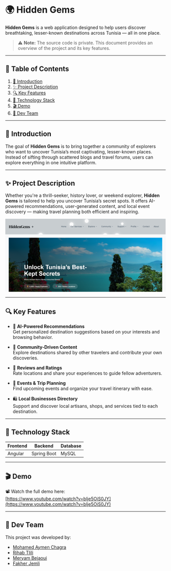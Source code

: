 # 🌍 Hidden Gems

**Hidden Gems** is a web application designed to help users discover breathtaking, lesser-known destinations across Tunisia — all in one place.

> ⚠️ **Note:** The source code is private. This document provides an overview of the project and its key features.

---

## 📑 Table of Contents

1. [📘 Introduction](#-introduction)  
2. [✨ Project Description](#-project-description)  
3. [🔍 Key Features](#-key-features)  
4. [🧪 Technology Stack](#-technology-stack)  
5. [🎬 Demo](#-demo)  
6. [👥 Dev Team](#-Dev-team)  

---

## 📘 Introduction

The goal of **Hidden Gems** is to bring together a community of explorers who want to uncover Tunisia’s most captivating, lesser-known places. Instead of sifting through scattered blogs and travel forums, users can explore everything in one intuitive platform.

---

## ✨ Project Description

Whether you're a thrill-seeker, history lover, or weekend explorer, **Hidden Gems** is tailored to help you uncover Tunisia’s secret spots. It offers AI-powered recommendations, user-generated content, and local event discovery — making travel planning both efficient and inspiring.

<p align="center">
  <img src="./6.png" alt="Hidden Gems Screenshot" width="700">
</p>

---

## 🔍 Key Features

- 🔎 **AI-Powered Recommendations**  
  Get personalized destination suggestions based on your interests and browsing behavior.

- 🌟 **Community-Driven Content**  
  Explore destinations shared by other travelers and contribute your own discoveries.

- 💬 **Reviews and Ratings**  
  Rate locations and share your experiences to guide fellow adventurers.

- 📆 **Events & Trip Planning**  
  Find upcoming events and organize your travel itinerary with ease.

- 🛍️ **Local Businesses Directory**  
  Support and discover local artisans, shops, and services tied to each destination.

---

## 🧪 Technology Stack

| Frontend | Backend     | Database |
|----------|-------------|----------|
| Angular  | Spring Boot | MySQL    |

---

## 🎬 Demo

📽️ Watch the full demo here:  
[https://www.youtube.com/watch?v=blje5OiS0JY](https://www.youtube.com/watch?v=blje5OiS0JY)

---

## 👥 Dev Team

This project was developed by:

- [Mohamed Aymen Chagra](https://github.com/AymenChagra)  
- [Rihab Tlili](https://github.com/RihabDev)  
- [Meryam Bejaoui](https://github.com/meryambej)  
- [Fakher Jemli](https://github.com/FakherJemli)  
